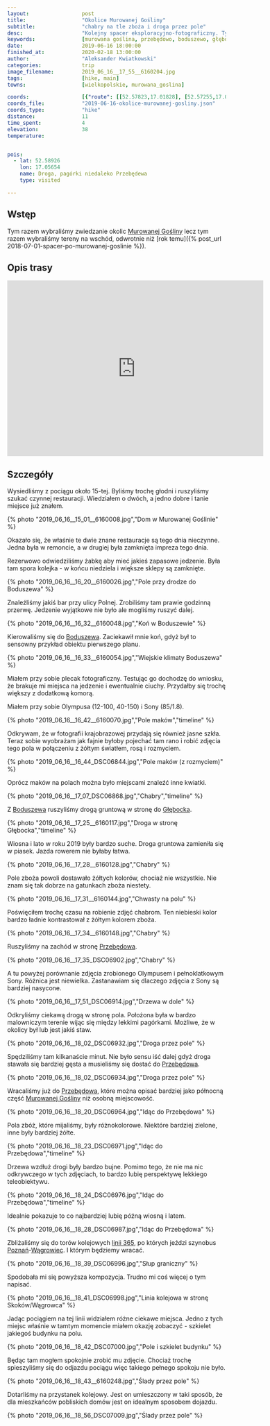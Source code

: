 ```yaml
---
layout:                 post
title:                  "Okolice Murowanej Gośliny"
subtitle:               "chabry na tle zboża i droga przez pole"
desc:                   "Kolejny spacer eksploracyjno-fotograficzny. Tym razem wybrałem się we wschodnie okolice Murowanej Gośliny."
keywords:               [murowana goślina, przebędowo, boduszewo, głębocko, zboże, chabry, niebieskie kwiatki]
date:                   2019-06-16 18:00:00
finished_at:            2020-02-18 13:00:00
author:                 "Aleksander Kwiatkowski"
categories:             trip
image_filename:         2019_06_16__17_55__6160204.jpg
tags:                   [hike, main]
towns:                  [wielkopolskie, murowana_goslina]

coords:                 [{"route": [[52.57823,17.01828], [52.57255,17.04257], [52.58762,17.06591], [52.59075,17.05390], [52.58141,17.02025]], "type": "hike"}]
coords_file:            "2019-06-16-okolice-murowanej-gosliny.json"
coords_type:            "hike"
distance:               11
time_spent:             4
elevation:              38
temperature:            


pois:
  - lat: 52.58926
    lon: 17.05654
    name: Droga, pagórki niedaleko Przebędewa
    type: visited

---
```


[wiki-murowana-goslina]: https://pl.wikipedia.org/wiki/Murowana_Go%C5%9Blina
[wiki-boduszewo]: https://pl.wikipedia.org/wiki/Boduszewo_(wie%C5%9B_w_wojew%C3%B3dztwie_wielkopolskim)
[wiki-glebocko]: https://pl.wikipedia.org/wiki/G%C5%82%C4%99bocko_(wojew%C3%B3dztwo_wielkopolskie)
[wiki-przebedowo]: https://pl.wikipedia.org/wiki/Przeb%C4%99dowo_(wojew%C3%B3dztwo_wielkopolskie)
[wiki-poznan]:https://pl.wikipedia.org/wiki/Pozna%C5%84
[wiki-wagrowiec]: https://pl.wikipedia.org/wiki/W%C4%85growiec

## Wstęp

Tym razem wybraliśmy zwiedzanie okolic [Murowanej Gośliny][wiki-murowana-goslina]
lecz tym razem wybraliśmy tereny na wschód, odwrotnie niż
[rok temu]({% post_url 2018-07-01-spacer-po-murowanej-goslinie %}).

## Opis trasy

<iframe height='405' width='590' frameborder='0' allowtransparency='true' scrolling='no' src='https://www.strava.com/activities/2493374905/embed/2d4be855197601a319d4192187fea0bd4883bd73'></iframe>

## Szczegóły

Wysiedliśmy z pociągu około 15-tej. Byliśmy trochę głodni i ruszyliśmy
szukać czynnej restauracji. Wiedziałem o dwóch, a jedno dobre i tanie miejsce
już znałem.

{% photo "2019_06_16__15_01__6160008.jpg","Dom w Murowanej Goślinie" %}

Okazało się, że właśnie te dwie znane restauracje są tego dnia nieczynne. Jedna
była w remoncie, a w drugiej była zamknięta impreza tego dnia.

Rezerwowo odwiedziliśmy żabkę aby mieć jakieś zapasowe jedzenie. Była tam spora
kolejka - w końcu niedziela i większe sklepy są zamknięte.

{% photo "2019_06_16__16_20__6160026.jpg","Pole przy drodze do Boduszewa" %}

Znaleźliśmy jakiś bar przy ulicy Polnej. Zrobiliśmy tam prawie godzinną przerwę.
Jedzenie wyjątkowe nie było ale mogliśmy ruszyć dalej.

{% photo "2019_06_16__16_32__6160048.jpg","Koń w Boduszewie" %}

Kierowaliśmy się do [Boduszewa][wiki-boduszewo]. Zaciekawił mnie koń, gdyż był
to sensowny przykład obiektu pierwszego planu.

{% photo "2019_06_16__16_33__6160054.jpg","Wiejskie klimaty Boduszewa" %}

Miałem przy sobie plecak fotograficzny. Testując go dochodzę do wniosku, że brakuje
mi miejsca na jedzenie i ewentualnie ciuchy. Przydałby się trochę większy
z dodatkową komorą.

Miałem przy sobie Olympusa (12-100, 40-150) i Sony (85/1.8).

{% photo "2019_06_16__16_42__6160070.jpg","Pole maków","timeline" %}

Odkrywam, że w fotografii krajobrazowej przydają się również jasne szkła. Teraz sobie
wyobrażam jak fajnie byłoby pojechać tam rano i robić zdjęcia tego pola
w połączeniu z żółtym światłem, rosą i rozmyciem.

{% photo "2019_06_16__16_44_DSC06844.jpg","Pole maków (z rozmyciem)" %}

Oprócz maków na polach można było miejscami znaleźć inne kwiatki.

{% photo "2019_06_16__17_07_DSC06868.jpg","Chabry","timeline" %}

Z [Boduszewa][wiki-boduszewo] ruszyliśmy drogą gruntową w stronę do
[Głębocka][wiki-glebocko].

{% photo "2019_06_16__17_25__6160117.jpg","Droga w stronę Głębocka","timeline" %}

Wiosna i lato w roku 2019 były bardzo suche. Droga gruntowa zamieniła się w piasek.
Jazda rowerem nie byłaby łatwa.

{% photo "2019_06_16__17_28__6160128.jpg","Chabry" %}

Pole zboża powoli dostawało żółtych kolorów, chociaż nie wszystkie. Nie znam się
tak dobrze na gatunkach zboża niestety.

{% photo "2019_06_16__17_31__6160144.jpg","Chwasty na polu" %}

Poświęciłem trochę czasu na robienie zdjęć chabrom. Ten niebieski kolor
bardzo ładnie kontrastował z żółtym kolorem zboża.

{% photo "2019_06_16__17_34__6160148.jpg","Chabry" %}

Ruszyliśmy na zachód w stronę [Przebędowa][wiki-przebedowo].

{% photo "2019_06_16__17_35_DSC06902.jpg","Chabry" %}

A tu powyżej porównanie zdjęcia zrobionego Olympusem i pełnoklatkowym Sony.
Różnica jest niewielka.
Zastanawiam się dlaczego zdjęcia z Sony są bardziej nasycone.

{% photo "2019_06_16__17_51_DSC06914.jpg","Drzewa w dole" %}

Odkryliśmy ciekawą drogą w stronę pola. Położona była w bardzo malowniczym
terenie wijąc się między lekkimi pagórkami. Możliwe, że w okolicy był lub jest
jakiś staw.

{% photo "2019_06_16__18_02_DSC06932.jpg","Droga przez pole" %}

Spędziliśmy tam kilkanaście minut. Nie było sensu iść dalej gdyż droga
stawała się bardziej gęsta a musieliśmy się dostać do [Przebędowa][wiki-przebedowo].

{% photo "2019_06_16__18_02_DSC06934.jpg","Droga przez pole" %}

Wracaliśmy już do [Przebędowa][wiki-przebedowo], które można opisać bardziej jako
północną część [Murowanej Gośliny][wiki-murowana-goslina] niż osobną miejscowość.

{% photo "2019_06_16__18_20_DSC06964.jpg","Idąc do Przebędowa" %}

Pola zbóż, które mijaliśmy, były różnokolorowe. Niektóre bardziej zielone,
inne były bardziej żółte.

{% photo "2019_06_16__18_23_DSC06971.jpg","Idąc do Przebędowa","timeline" %}

Drzewa wzdłuż drogi były bardzo bujne. Pomimo tego, że nie ma nic odkrywczego
w tych zdjęciach, to bardzo lubię perspektywę lekkiego teleobiektywu.

{% photo "2019_06_16__18_24_DSC06976.jpg","Idąc do Przebędowa","timeline" %}

Idealnie pokazuje to co najbardziej lubię późną wiosną i latem.

{% photo "2019_06_16__18_28_DSC06987.jpg","Idąc do Przebędowa" %}

[wiki-linia-365]: https://pl.wikipedia.org/wiki/Linia_kolejowa_nr_356

Zbliżaliśmy się do torów kolejowych [linii 365][wiki-linia-365],
po których jeździ szynobus [Poznań][wiki-poznan]-[Wągrowiec][wiki-wagrowiec].
I którym będziemy wracać.

{% photo "2019_06_16__18_39_DSC06996.jpg","Słup graniczny" %}

Spodobała mi się powyższa kompozycja. Trudno mi coś więcej o tym napisać.

{% photo "2019_06_16__18_41_DSC06998.jpg","Linia kolejowa w stronę Skoków/Wągrowca" %}

Jadąc pociągiem na tej linii widziałem różne ciekawe miejsca. Jedno z tych miejsc
właśnie w tamtym momencie miałem okazję zobaczyć - szkielet jakiegoś budynku na polu.

{% photo "2019_06_16__18_42_DSC07000.jpg","Pole i szkielet budynku" %}

Będąc tam mogłem spokojnie zrobić mu zdjęcie. Chociaż trochę spieszyliśmy się
do odjazdu pociągu więc takiego pełnego spokoju nie było.

<!-- {% photo "2019_06_16__18_43__6160244.jpg","Pole i szkielet budynku" %} -->
{% photo "2019_06_16__18_43__6160248.jpg","Ślady przez pole" %}

Dotarliśmy na przystanek kolejowy. Jest on umieszczony w taki sposób,
że dla mieszkańców pobliskich domów jest on idealnym sposobem dojazdu.

{% photo "2019_06_16__18_56_DSC07009.jpg","Ślady przez pole" %}

